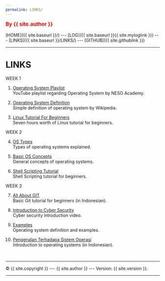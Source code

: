 ```yaml
---
permalink: LINKS/
---
```

<span style="color:red; font-weight:bold; font-size:larger;">By {{ site.author }}</span>
<br><br>
[HOME]({{ site.baseurl }}/) ---
[LOG]({{ site.baseurl }}{{ site.myloglink }}) ---
[LINKS]({{ site.baseurl }}/LINKS/) ---
[GITHUB]({{ site.githublink }})
<br>
<hr>

# LINKS

WEEK 1

1. [Operating System Playlist](https://www.youtube.com/playlist?list=PLBlnK6fEyqRiVhbXDGLXDk_OQAeuVcp2O)<br>
YouTube playlist regarding Operating System by NESO Academy.

2. [Operating System Definition](https://simple.wikipedia.org/wiki/Operating_system)<br>
Simple definition of operating system by Wikipedia.

3. [Linux Tutorial For Beginners](https://youtu.be/wBp0Rb-ZJak)<br>
Seven hours worth of Linux tutorial for beginners.

WEEK 2

4. [OS Types](https://edu.gcfglobal.org/en/computerbasics/understanding-operating-systems/1/)<br>
Types of operating systems explained.

5. [Basic OS Concepts](https://youtu.be/9GDX-IyZ_C8)<br>
General concepts of operating systems.

6. [Shell Scripting Tutorial](https://youtu.be/GtovwKDemnI)<br>
Shell Scripting tutorial for beginners.

WEEK 3

7. [All About GIT](https://youtu.be/fQbTeNX1mvM)<br>
Basic Git tutorial for beginners (in Indonesian).

8. [Introduction to Cyber Security](https://youtu.be/U_P23SqJaDc)<br>
Cyber security introduction video.

9. [Examples](https://www.lifewire.com/operating-systems-2625912)<br>
Operating system definition and examples.

10. [Pengenalan Terhadapa Sistem Operasi](https://youtu.be/yxtvwVUuIqk)<br>
Introduction to operating systems (in Indonesian).

<br>
<hr>
&copy; {{ site.copyright }} --- {{ site.author }} --- Version: {{ site.version }}.
<hr>
<br>
